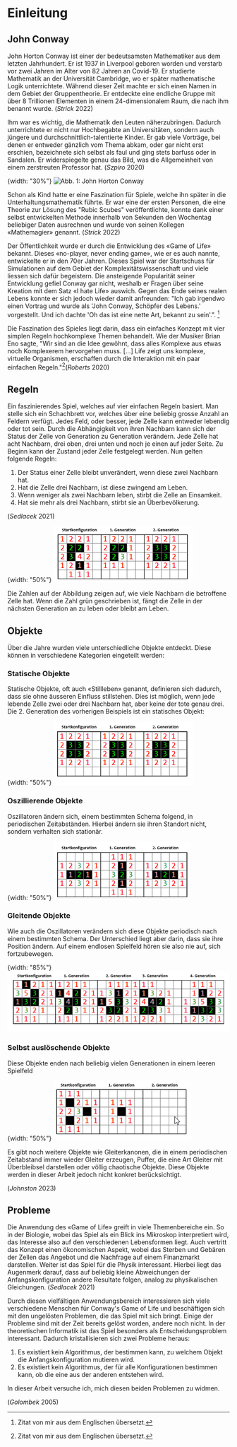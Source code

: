 # Einleitung #

## John Conway
John Horton Conway ist einer der bedeutsamsten Mathematiker aus dem letzten Jahrhundert. Er ist 1937 in Liverpool geboren worden und verstarb vor zwei Jahren im Alter von 82 Jahren an Covid-19. Er studierte Mathematik an der Universität Cambridge, wo er später mathematische Logik unterrichtete. Während dieser Zeit machte er sich einen Namen in dem Gebiet der Gruppentheorie. Er entdeckte eine endliche Gruppe mit über 8 Trillionen Elementen in einem 24-dimensionalem Raum, die nach ihm benannt wurde. (*Strick* 2022)

Ihm war es wichtig, die Mathematik den Leuten näherzubringen. Dadurch unterrichtete er nicht nur Hochbegabte an Universitäten, sondern auch jüngere und durchschnittlich-talentierte Kinder. Er gab viele Vorträge, bei denen er entweder gänzlich vom Thema abkam, oder gar nicht erst erschien, bezeichnete sich selbst als faul und ging stets barfuss oder in Sandalen. Er widerspiegelte genau das Bild, was die Allgemeinheit von einem zerstreuten Professor hat. (*Szpiro* 2020)

{width: "30%"}
![Abb. 1: John Horton Conway](conway.png) 


Schon als Kind hatte er eine Faszination für Spiele, welche ihn später in die Unterhaltungsmathematik führte. Er war eine der ersten Personen, die eine Theorie zur Lösung des "Rubic Scubes" veröffentlichte, konnte dank einer selbst entwickelten Methode innerhalb von Sekunden den Wochentag beliebiger Daten ausrechnen und wurde von seinen Kollegen «Mathemagier» genannt. (*Strick* 2022)

Der Öffentlichkeit wurde er durch die Entwicklung des «Game of Life» bekannt. Dieses «no-player, never ending game», wie er es auch nannte, entwickelte er in den 70er Jahren. Dieses Spiel war der Startschuss für Simulationen auf dem Gebiet der Komplexitätswissenschaft und viele liessen sich dafür begeistern. Die ansteigende Popularität seiner Entwicklung gefiel Conway gar nicht, weshalb er Fragen über seine Kreation mit dem Satz «I hate Life» auswich. Gegen das Ende seines realen Lebens konnte er sich jedoch wieder damit anfreunden: "Ich gab irgendwo einen Vortrag und wurde als 'John Conway, Schöpfer des Lebens.' vorgestellt. Und ich dachte 'Oh das ist eine nette Art, bekannt zu sein'.". [^footnote-1]

Die Faszination des Spieles liegt darin, dass ein einfaches Konzept mit vier simplen Regeln hochkomplexe Themen behandelt. Wie der Musiker Brian Eno sagte, "Wir sind an die Idee gewöhnt, dass alles Komplexe aus etwas noch Komplexerem hervorgehen muss. […] Life zeigt uns komplexe, virtuelle Organismen, erschaffen durch die Interaktion mit ein paar einfachen Regeln."[^footnote-1](*Roberts* 2020)

[^footnote-1]: Zitat von mir aus dem Englischen übersetzt.

## Regeln

Ein faszinierendes Spiel, welches auf vier einfachen Regeln basiert. Man stelle sich ein Schachbrett vor, welches über eine beliebig grosse Anzahl an Feldern verfügt. Jedes Feld, oder besser, jede Zelle kann entweder lebendig oder tot sein. Durch die Abhängigkeit von ihren Nachbarn kann sich der Status der Zelle von Generation zu Generation verändern. Jede Zelle hat acht Nachbarn, drei oben, drei unten und noch je einen auf jeder Seite. Zu Beginn kann der Zustand jeder Zelle festgelegt werden. Nun gelten folgende Regeln:

1.	Der Status einer Zelle bleibt unverändert, wenn diese zwei Nachbarn hat.
2.	Hat die Zelle drei Nachbarn, ist diese zwingend am Leben.
3.	Wenn weniger als zwei Nachbarn leben, stirbt die Zelle an Einsamkeit.
4.	Hat sie mehr als drei Nachbarn, stirbt sie an Überbevölkerung.

(*Sedlacek* 2021)

{width: "50%"}
![Abb. 2: Lebensentwicklung](Lebensentwicklung.png)  

Die Zahlen auf der Abbildung zeigen auf, wie viele Nachbarn die betroffene Zelle hat. Wenn die Zahl grün geschrieben ist, fängt die Zelle in der nächsten Generation an zu leben oder bleibt am Leben.

## Objekte   

Über die Jahre wurden viele unterschiedliche Objekte entdeckt. Diese können in verschiedene Kategorien eingeteilt werden:

### Statische Objekte

Statische Objekte, oft auch «Stillleben» genannt, definieren sich dadurch, dass sie ohne äusseren Einfluss stillstehen. Dies ist möglich, wenn jede lebende Zelle zwei oder drei Nachbarn hat, aber keine der tote genau drei.
Die 2. Generation des vorherigen Beispiels ist ein statisches Objekt:


{width: "50%"}
![Abb. 3: Statisches Objekt](stable_gb.png)  


### Oszillierende Objekte

Oszillatoren ändern sich, einem bestimmten Schema folgend, in periodischen Zeitabständen. Hierbei ändern sie ihren Standort nicht, sondern verhalten sich stationär.



{width: "50%"}
![Abb. 4: Oszillierendes Objekt](oscillator_gb.png)  

### Gleitende Objekte

Wie auch die Oszillatoren verändern sich diese Objekte periodisch nach einem bestimmten Schema. Der Unterschied liegt aber darin, dass sie ihre Position ändern. Auf einem endlosen Spielfeld hören sie also nie auf, sich fortzubewegen.



{width: "85%"}
![Abb. 5: Gleitendes Objekt](Gleiter_gb.png)  


### Selbst auslöschende Objekte

Diese Objekte enden nach beliebig vielen Generationen in einem leeren Spielfeld



{width: "50%"}
![Abb. 6: Selbst auslöschendes Objekt](erased_gb.png)    



Es gibt noch weitere Objekte wie Gleiterkanonen, die in einem periodischen Zeitabstand immer wieder Gleiter erzeugen, Puffer, die eine Art Gleiter mit Überbleibsel darstellen oder völlig chaotische Objekte. Diese Objekte werden in dieser Arbeit jedoch nicht konkret berücksichtigt.

(*Johnston* 2023)

## Probleme

Die Anwendung des «Game of Life» greift in viele Themenbereiche ein. So in der Biologie, wobei das Spiel als ein Blick ins Mikroskop interpretiert wird, das Interesse also auf den verschiedenen Lebensformen liegt. Auch vertritt das Konzept einen ökonomischen Aspekt, wobei das Sterben und Gebären der Zellen das Angebot und die Nachfrage auf einem Finanzmarkt darstellen. Weiter ist das Spiel für die Physik interessant. Hierbei liegt das Augenmerk darauf, dass auf beliebig kleine Abweichungen der Anfangskonfiguration andere Resultate folgen, analog zu physikalischen Gleichungen. (*Sedlacek* 2021)

Durch diesen vielfältigen Anwendungsbereich interessieren sich viele verschiedene Menschen für Conway's Game of Life und beschäftigen sich mit den ungelösten Problemen, die das Spiel mit sich bringt. Einige der Probleme sind mit der Zeit bereits gelöst worden, andere noch nicht. In der theoretischen Informatik ist das Spiel besonders als Entscheidungsproblem interessant. Dadurch kristallisieren sich zwei Probleme heraus:

1. Es existiert kein Algorithmus, der bestimmen kann, zu welchem Objekt die Anfangskonfiguration mutieren wird.
2. Es existiert kein Algorithmus, der für alle Konfigurationen bestimmen kann, ob die eine aus der anderen entstehen wird.

In dieser Arbeit versuche ich, mich diesen beiden Problemen zu widmen.

(*Golombek* 2005)



